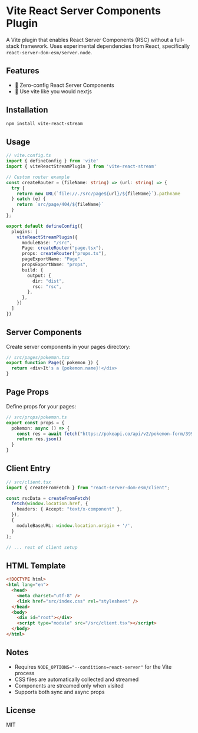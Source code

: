 # Vite React Server Components Plugin

A Vite plugin that enables React Server Components (RSC) without a full-stack framework. Uses experimental dependencies from React, specifically `react-server-dom-esm/server.node`.

## Features

- 🚀 Zero-config React Server Components
- 🔄 Use vite like you would nextjs

## Installation

```bash
npm install vite-react-stream
```

## Usage

```typescript
// vite.config.ts
import { defineConfig } from 'vite'
import { viteReactStreamPlugin } from 'vite-react-stream'

// Custom router example
const createRouter = (fileName: string) => (url: string) => {
  try {
    return new URL(`file://./src/page${url}/${fileName}`).pathname
  } catch (e) {
    return `src/page/404/${fileName}`
  }
};

export default defineConfig({
  plugins: [
    viteReactStreamPlugin({
      moduleBase: "/src",
      Page: createRouter("page.tsx"),
      props: createRouter("props.ts"),
      pageExportName: "Page",
      propsExportName: "props",
      build: {
        output: {
          dir: "dist",
          rsc: "rsc",
        },
      },
    })
  ]
})
```

## Server Components

Create server components in your pages directory:

```typescript
// src/pages/pokemon.tsx
export function Page({ pokemon }) {
  return <div>It's a {pokemon.name}!</div>
}
```

## Page Props

Define props for your pages:

```typescript
// src/props/pokemon.ts
export const props = {
  pokemon: async () => {
    const res = await fetch("https://pokeapi.co/api/v2/pokemon-form/399/")
    return res.json()
  }
}
```

## Client Entry

```typescript
// src/client.tsx
import { createFromFetch } from "react-server-dom-esm/client";

const rscData = createFromFetch(
  fetch(window.location.href, {
    headers: { Accept: "text/x-component" },
  }),
  {
    moduleBaseURL: window.location.origin + '/',
  }
);

// ... rest of client setup
```

## HTML Template

```html
<!DOCTYPE html>
<html lang="en">
  <head>
    <meta charset="utf-8" />
    <link href="src/index.css" rel="stylesheet" />
  </head>
  <body>
    <div id="root"></div>
    <script type="module" src="/src/client.tsx"></script>
  </body>
</html>
```

## Notes

- Requires `NODE_OPTIONS="--conditions=react-server"` for the Vite process
- CSS files are automatically collected and streamed
- Components are streamed only when visited
- Supports both sync and async props

## License

MIT



